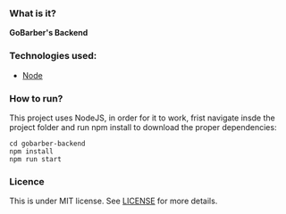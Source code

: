 ### What is it?
<b>GoBarber's Backend</b>

### Technologies used:
- [Node](https://nodejs.org/en/)

### How to run?
This project uses NodeJS, in order for it to work, frist navigate insde the project folder and run npm install to download the proper dependencies:
```
cd gobarber-backend
npm install
npm run start
```
### Licence
This is under MIT license. See [LICENSE](../LICENSE.md) for more details.
